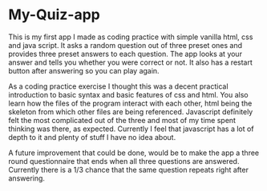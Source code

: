 # My-Quiz-app
This is my first app I made as coding practice with simple vanilla html, css and java script. It asks a random question out of three preset ones and provides three preset answers to each question. The app looks at your answer and tells you whether you were correct or not. It also has a restart button after answering so you can play again.

As a coding practice exercise I thought this was a decent practical introduction to basic syntax and basic features of css and html. You also learn how the files of the program interact with each other, html being the skeleton from which other files are being referenced. Javascript definitely felt the most complicated out of the three and most of my time spent thinking was there, as expected. Currently I feel that javascript has a lot of depth to it and plenty of stuff I have no idea about.

A future improvement that could be done, would be to make the app a three round questionnaire that ends when all three questions are answered. Currently there is a 1/3 chance that the same question repeats right after answering.
